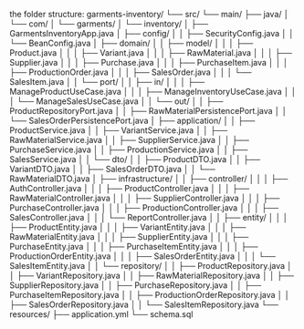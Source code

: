 the folder structure:
garments-inventory/
└── src/
    └── main/
        ├── java/
        │   └── com/
        │       └── garments/
        │           └── inventory/
        │               ├── GarmentsInventoryApp.java
        │               ├── config/
        │               │   ├── SecurityConfig.java
        │               │   └── BeanConfig.java
        │               ├── domain/
        │               │   ├── model/
        │               │   │   ├── Product.java
        │               │   │   ├── Variant.java
        │               │   │   ├── RawMaterial.java
        │               │   │   ├── Supplier.java
        │               │   │   ├── Purchase.java
        │               │   │   ├── PurchaseItem.java
        │               │   │   ├── ProductionOrder.java
        │               │   │   ├── SalesOrder.java
        │               │   │   └── SalesItem.java
        │               │   └── port/
        │               │       ├── in/
        │               │       │   ├── ManageProductUseCase.java
        │               │       │   ├── ManageInventoryUseCase.java
        │               │       │   └── ManageSalesUseCase.java
        │               │       └── out/
        │               │           ├── ProductRepositoryPort.java
        │               │           ├── RawMaterialPersistencePort.java
        │               │           └── SalesOrderPersistencePort.java
        │               ├── application/
        │               │   ├── ProductService.java
        │               │   ├── VariantService.java
        │               │   ├── RawMaterialService.java
        │               │   ├── SupplierService.java
        │               │   ├── PurchaseService.java
        │               │   ├── ProductionService.java
        │               │   ├── SalesService.java
        │               │   └── dto/
        │               │       ├── ProductDTO.java
        │               │       ├── VariantDTO.java
        │               │       ├── SalesOrderDTO.java
        │               │       └── RawMaterialDTO.java
        │               ├── infrastructure/
        │               │   ├── controller/
        │               │   │   ├── AuthController.java
        │               │   │   ├── ProductController.java
        │               │   │   ├── RawMaterialController.java
        │               │   │   ├── SupplierController.java
        │               │   │   ├── PurchaseController.java
        │               │   │   ├── ProductionController.java
        │               │   │   ├── SalesController.java
        │               │   │   └── ReportController.java
        │               │   ├── entity/
        │               │   │   ├── ProductEntity.java
        │               │   │   ├── VariantEntity.java
        │               │   │   ├── RawMaterialEntity.java
        │               │   │   ├── SupplierEntity.java
        │               │   │   ├── PurchaseEntity.java
        │               │   │   ├── PurchaseItemEntity.java
        │               │   │   ├── ProductionOrderEntity.java
        │               │   │   ├── SalesOrderEntity.java
        │               │   │   └── SalesItemEntity.java
        │               │   └── repository/
        │               │       ├── ProductRepository.java
        │               │       ├── VariantRepository.java
        │               │       ├── RawMaterialRepository.java
        │               │       ├── SupplierRepository.java
        │               │       ├── PurchaseRepository.java
        │               │       ├── PurchaseItemRepository.java
        │               │       ├── ProductionOrderRepository.java
        │               │       ├── SalesOrderRepository.java
        │               │       └── SalesItemRepository.java
        └── resources/
            ├── application.yml
            └── schema.sql
